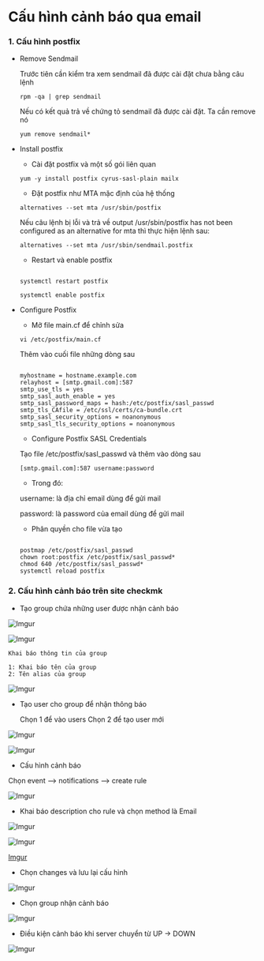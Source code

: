 # Cấu hình cảnh báo qua email

### 1. Cấu hình postfix

- Remove Sendmail

    Trước tiên cần kiểm tra xem sendmail đã được cài đặt chưa bằng câu lệnh

    ` rpm -qa | grep sendmail `

    Nếu có kết quả trả về chứng tỏ sendmail đã được cài đặt. Ta cần remove nó

    ` yum remove sendmail* `

- Install postfix

    - Cài đặt postfix và một số gói liên quan

    ` yum -y install postfix cyrus-sasl-plain mailx `

    - Đặt postfix như MTA mặc định của hệ thống

    ` alternatives --set mta /usr/sbin/postfix `

    Nếu câu lệnh bị lỗi và trả về output /usr/sbin/postfix has not been configured as an alternative for mta thì thực hiện lệnh sau:

    ` alternatives --set mta /usr/sbin/sendmail.postfix `

    - Restart và enable postfix

    ```

    systemctl restart postfix
    
    systemctl enable postfix

    ```

- Configure Postfix

    - Mở file main.cf để chỉnh sửa

    ` vi /etc/postfix/main.cf `

    Thêm vào cuối file những dòng sau

    ```

    myhostname = hostname.example.com
    relayhost = [smtp.gmail.com]:587
    smtp_use_tls = yes
    smtp_sasl_auth_enable = yes
    smtp_sasl_password_maps = hash:/etc/postfix/sasl_passwd
    smtp_tls_CAfile = /etc/ssl/certs/ca-bundle.crt
    smtp_sasl_security_options = noanonymous
    smtp_sasl_tls_security_options = noanonymous

    ```

    - Configure Postfix SASL Credentials

    Tạo file /etc/postfix/sasl_passwd và thêm vào dòng sau

    ` [smtp.gmail.com]:587 username:password `

    - Trong đó:

    username: là địa chỉ email dùng để gửi mail

    password: là password của email dùng để gửi mail

    - Phân quyền cho file vừa tạo


    ```

    postmap /etc/postfix/sasl_passwd
    chown root:postfix /etc/postfix/sasl_passwd*
    chmod 640 /etc/postfix/sasl_passwd*
    systemctl reload postfix

    ```

### 2. Cấu hình cảnh báo trên site checkmk

- Tạo group chứa những user được nhận cảnh báo

![Imgur](https://imgur.com/QvudM6x.png)

![Imgur](https://imgur.com/bzeVpI4.png)

    Khai báo thông tin của group

    1: Khai báo tên của group
    2: Tên alias của group
    
![Imgur](https://imgur.com/V6XQLOr.png)

- Tạo user cho group để nhận thông báo
    
    Chọn 1 để vào users
    Chọn 2 để tạo user mới

![Imgur](https://imgur.com/xLE851g.png)

![Imgur](https://imgur.com/7VGH0eP.png)

- Cấu hình cảnh báo

Chọn event --> notifications --> create rule

![Imgur](https://imgur.com/Zp7w2Lz.png)

- Khai báo description cho rule và chọn method là Email

![Imgur](https://imgur.com/jyiKzHv.png)

![Imgur](https://imgur.com/IgRdml8.png)

[Imgur](https://imgur.com/XJ6SQu1.png)

- Chọn changes và lưu lại cấu hình

![Imgur](https://imgur.com/GJ8bnTP.png)

- Chọn group nhận cảnh báo

![Imgur](https://imgur.com/IgRdml8.png)

- Điều kiện cảnh báo khi server chuyển từ UP -> DOWN

![Imgur](https://imgur.com/XJ6SQu1.png)



